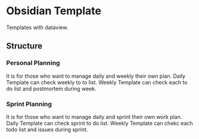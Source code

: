 # Obsidian Template

Templates with dataview.

## Structure

### Personal Planning

It is for those who want to manage daily and weekly their own plan.
Daily Template can check weekly to to list.
Weekly Template can check each to do list and postmortem during week.

### Sprint Planning

It is for those who want to manage daily and sprint their own work plan.
Daily Template can check sprint to do list.
Weekly Template can chekc each todo list and issues during sprint.
